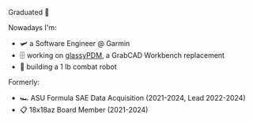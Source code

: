 Graduated 🎉

Nowadays I'm:
- :small_airplane: a Software Engineer @ Garmin
- 🗄️ working on [glassyPDM](https://github.com/glassypdm), a GrabCAD Workbench replacement
- :robot: building a 1 lb combat robot

Formerly:
- 🏎️ ASU Formula SAE Data Acquisition (2021-2024, Lead 2022-2024)
- 📋 18x18az Board Member (2021-2024)
<!--
**joshtenorio/joshtenorio** is a ✨ _special_ ✨ repository because its `README.md` (this file) appears on your GitHub profile.

Here are some ideas to get you started:

- 🔭 I’m currently working on ...
- 🌱 I’m currently learning ...
- 👯 I’m looking to collaborate on ...
- 🤔 I’m looking for help with ...
- 💬 Ask me about ...
- 📫 How to reach me: ...
- 😄 Pronouns: ...
- ⚡ Fun fact: ...
-->
